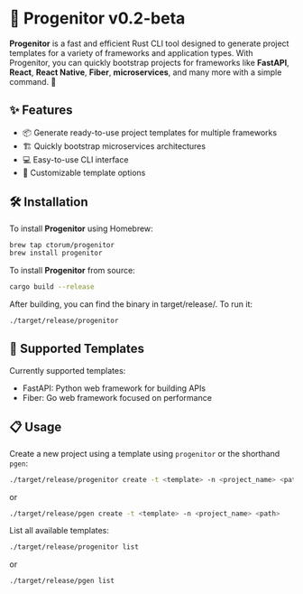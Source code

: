 # 🌱 Progenitor v0.2-beta

**Progenitor** is a fast and efficient Rust CLI tool designed to generate project templates for a variety of frameworks and application types. With Progenitor, you can quickly bootstrap projects for frameworks like **FastAPI**, **React**, **React Native**, **Fiber**, **microservices**, and many more with a simple command. 🚀

## ✨ Features

- 📦 Generate ready-to-use project templates for multiple frameworks
- 🏗️ Quickly bootstrap microservices architectures
- 💻 Easy-to-use CLI interface
- 🎨 Customizable template options

## 🛠️ Installation

To install **Progenitor** using Homebrew:

```bash
brew tap ctorum/progenitor
brew install progenitor
```

To install **Progenitor** from source:

```bash
cargo build --release
```

After building, you can find the binary in target/release/. To run it:

```bash
./target/release/progenitor
```

## 🎯 Supported Templates

Currently supported templates:

- FastAPI: Python web framework for building APIs
- Fiber: Go web framework focused on performance

## 📋 Usage

Create a new project using a template using `progenitor` or the shorthand `pgen`:

```bash
./target/release/progenitor create -t <template> -n <project_name> <path>
```

or

```bash
./target/release/pgen create -t <template> -n <project_name> <path>
```

List all available templates:

```bash
./target/release/progenitor list
```

or

```bash
./target/release/pgen list
```
